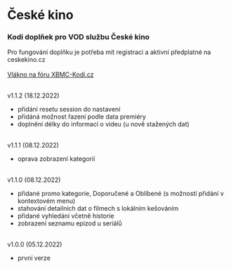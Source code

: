 <h1>České kino</h1>
<p>
<h3>Kodi doplňek pro VOD službu České kino</h3>
<p>
Pro fungování doplňku je potřeba mít registraci a aktivní předplatné na ceskekino.cz<br><br>
<a href="https://www.xbmc-kodi.cz/prispevek-ceske-kino">Vlákno na fóru XBMC-Kodi.cz</a><br><br>

v1.1.2 (18.12.2022)<br>
- přidání resetu session do nastavení<br>
- přidáná možnost řazení podle data premiéry<br>
- doplnění délky do informací o videu (u nově stažených dat)<br><br>

v1.1.1 (08.12.2022)<br>
- oprava zobrazení kategorií<br><br>

v1.1.0 (08.12.2022)<br>
- přidané promo kategorie, Doporučené a Oblíbené (s možností přidání v kontextovém menu)<br>
- stahování detailních dat o filmech s lokálním kešováním<br>
- přidané vyhledání včetně historie<br>
- zobrazení seznamu epizod u seriálů<br><br>

v1.0.0 (05.12.2022)<br>
- první verze<br><br>
</p>

